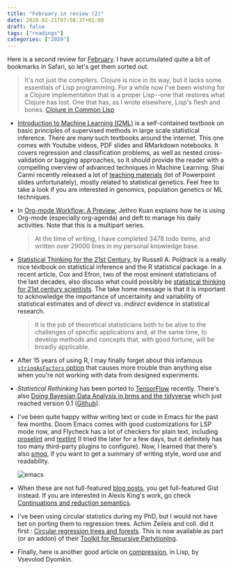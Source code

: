 ```yaml
---
title: "February in review (2)"
date: 2020-02-21T07:58:37+01:00
draft: false
tags: ["readings"]
categories: ["2020"]
---
```


Here is a second review for [February](/post/micro-review-008/). I have accumulated quite a bit of bookmarks in Safari, so let's get them sorted out.

> It's not just the compilers. Clojure is nice in its way, but it lacks some essentials of Lisp programming. For a while now I've been wishing for a Clojure implementation that is a proper Lisp--one that restores what Clojure has lost. One that has, as I wrote elsewhere, Lisp's flesh and bones. [Clojure in Common Lisp](https://news.ycombinator.com/item?id=22326853)

- [Introduction to Machine Learning (I2ML)](https://compstat-lmu.github.io/lecture_i2ml/index.html) is a self-contained textbook on basic principles of supervised methods in large scale statistical inference. There are many such textbooks around the internet. This one comes with Youtube videos, PDF slides and RMarkdown notebooks. It covers regression and classification problems, as well as nested cross-validation or bagging approaches, so it should provide the reader with a compelling overview of advanced techniques in Machine Learning. Shai Carmi recently released a lot of [teaching materials](https://scarmilab.org/talks-teaching-materials/) (lot of Powerpoint slides unfortunately), mostly related to statistical genetics. Feel free to take a look if you are interested in genomics, population genetics or ML techniques.
- In [Org-mode Workflow: A Preview](https://blog.jethro.dev/posts/org_mode_workflow_preview/), Jethro Kuan explains how he is using Org-mode (especially org-agenda) and deft to manage his daily activities. Note that this is a multipart series.
  > At the time of writing, I have completed 3478 todo items, and written over 29000 lines in my personal knowledge base.
- [Statistical Thinking for the 21st Century](https://statsthinking21.org), by Russell A. Poldrack is a really nice textbook on statistical inference and the R statistical package. In a recent article, Cox and Efron, two of the most eminent statisticians of the last decades, also discuss what could possibly be [statistical thinking for 21st century scientists](https://advances.sciencemag.org/content/3/6/e1700768.full). The take home message is that it is important to acknowledge the importance of uncertainity and variability of statistical estimates and of _direct_ vs. _indirect_ evidence in statistical research.
  > It is the job of theoretical statisticians both to be alive to the challenges of specific applications and, at the same time, to develop methods and concepts that, with good fortune, will be broadly applicable.
- After 15 years of using R, I may finally forget about this infamous [`stringAsFactors` option](https://developer.r-project.org/Blog/public/2020/02/16/stringsasfactors/) that causes more trouble than anything else when you're not working with data from designed experiments.
- _Statistical Rethinking_ has been ported to [TensorFlow](https://github.com/ksachdeva/rethinking-tensorflow-probability) recently. There's also [Doing Bayesian Data Analysis in brms and the tidyverse](https://bookdown.org/connect/#/apps/3686/access) which just reached version 0.1 ([Github](https://github.com/ASKurz/Doing-Bayesian-Data-Analysis-in-brms-and-the-tidyverse)).
- I've been quite happy withw writing text or code in Emacs for the past few months. Doom Emacs comes with good customizations for LSP mode now, and Flycheck has a lot of checkers for plain text, including [proselint](http://proselint.com) and [textlint](https://textlint.github.io) (I tried the later for a few days, but it definitely has too many third-party plugins to configure). Now, I learned that there's also [smog](https://github.com/zzkt/smog), if you want to get a summary of writing style, word use and readability.

  ![emacs](/img/2020-02-21-10-47-49.png)

- When these are not full-featured [blog posts](https://lexi-lambda.github.io), you get full-featured Gist instead. If you are interested in Alexis King's work, go check [Continuations and reduction semantics](https://gist.github.com/lexi-lambda/d97b8187a9b63619af29689e9fa1b880).
- I've been using circular statistics during my PhD, but I would not have bet on porting them to regression trees. Achim Zeileis and coll. did it first : [Circular regression trees and forests](https://eeecon.uibk.ac.at/~zeileis/news/circtree/). This is now available as part (or an addon) of their [Toolkit for Recursive Partytioning](https://cran.r-project.org/web/packages/partykit/index.html).
- Finally, here is another good article on [compression](http://lisp-univ-etc.blogspot.com/2020/02/programming-algorithms-compression.html?m=1), in Lisp, by Vsevolod Dyomkin.

